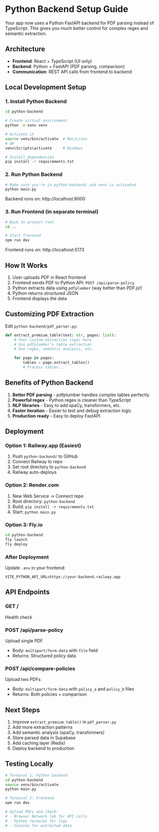 # Python Backend Setup Guide

Your app now uses a Python FastAPI backend for PDF parsing instead of TypeScript. This gives you much better control for complex regex and semantic extraction.

## Architecture

- **Frontend**: React + TypeScript (UI only)
- **Backend**: Python + FastAPI (PDF parsing, comparison)
- **Communication**: REST API calls from frontend to backend

## Local Development Setup

### 1. Install Python Backend

```bash
cd python-backend

# Create virtual environment
python -m venv venv

# Activate it
source venv/bin/activate  # Mac/Linux
# OR
venv\Scripts\activate     # Windows

# Install dependencies
pip install -r requirements.txt
```

### 2. Run Python Backend

```bash
# Make sure you're in python-backend/ and venv is activated
python main.py
```

Backend runs on: http://localhost:8000

### 3. Run Frontend (in separate terminal)

```bash
# Back to project root
cd ..

# Start frontend
npm run dev
```

Frontend runs on: http://localhost:5173

## How It Works

1. User uploads PDF in React frontend
2. Frontend sends PDF to Python API: `POST /api/parse-policy`
3. Python extracts data using `pdfplumber` (way better than PDF.js!)
4. Python returns structured JSON
5. Frontend displays the data

## Customizing PDF Extraction

Edit `python-backend/pdf_parser.py`:

```python
def extract_premium_table(text: str, pages: list):
    # Your custom extraction logic here
    # Use pdfplumber's table extraction
    # Use regex, semantic analysis, etc.

    for page in pages:
        tables = page.extract_tables()
        # Process tables...
```

## Benefits of Python Backend

1. **Better PDF parsing** - pdfplumber handles complex tables perfectly
2. **Powerful regex** - Python regex is cleaner than TypeScript
3. **NLP libraries** - Easy to add spaCy, transformers, etc.
4. **Faster iteration** - Easier to test and debug extraction logic
5. **Production ready** - Easy to deploy FastAPI

## Deployment

### Option 1: Railway.app (Easiest)
1. Push `python-backend/` to GitHub
2. Connect Railway to repo
3. Set root directory to `python-backend`
4. Railway auto-deploys

### Option 2: Render.com
1. New Web Service → Connect repo
2. Root directory: `python-backend`
3. Build: `pip install -r requirements.txt`
4. Start: `python main.py`

### Option 3: Fly.io
```bash
cd python-backend
fly launch
fly deploy
```

### After Deployment
Update `.env` in your frontend:
```
VITE_PYTHON_API_URL=https://your-backend.railway.app
```

## API Endpoints

### GET /
Health check

### POST /api/parse-policy
Upload single PDF
- Body: `multipart/form-data` with `file` field
- Returns: Structured policy data

### POST /api/compare-policies
Upload two PDFs
- Body: `multipart/form-data` with `policy_a` and `policy_b` files
- Returns: Both policies + comparison

## Next Steps

1. Improve `extract_premium_table()` in `pdf_parser.py`
2. Add more extraction patterns
3. Add semantic analysis (spaCy, transformers)
4. Store parsed data in Supabase
5. Add caching layer (Redis)
6. Deploy backend to production

## Testing Locally

```bash
# Terminal 1: Python backend
cd python-backend
source venv/bin/activate
python main.py

# Terminal 2: Frontend
npm run dev

# Upload PDFs and check:
# - Browser Network tab for API calls
# - Python terminal for logs
# - Console for extracted data
```
